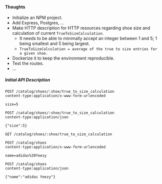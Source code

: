#### Thoughts

+ Initialize an NPM project.
+ Add Express, Postgres, ...
+ Make HTTP description for HTTP resources regarding shoe size and calculation of current `TrueToSizeCalculation`.
    + It needs to be able to minimally accept an integer between 1 and 5; 1 being smallest and 5 being largest.
    + `TrueToSizeCalculation = average of the true to size entries for a given shoe.`
+ Dockerize it to keep the environment reproducible.
+ Test the routes.
+ ...

##### Initial API Description
```
POST /catalog/shoes/:shoe/true_to_size_calculation
content-type:application/x-www-form-urlencoded

size=5

POST /catalog/shoes/:shoe/true_to_size_calculation
content-type:application/json

{"size":5}

GET /catalog/shoes/:shoe/true_to_size_calculation

POST /catalog/shoes
content-type:application/x-www-form-urlencoded

name=adidas%20Yeezy

POST /catalog/shoes
content-type:application/json

{"name":"adidas Yeezy"}
```
